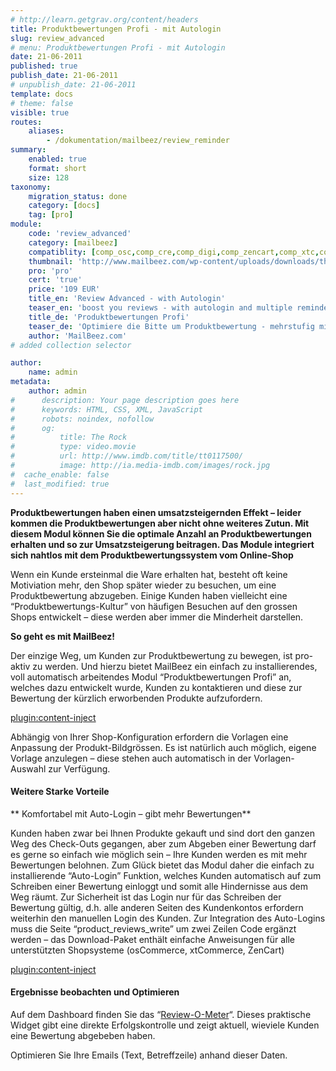 ```yaml
---
# http://learn.getgrav.org/content/headers
title: Produktbewertungen Profi - mit Autologin
slug: review_advanced
# menu: Produktbewertungen Profi - mit Autologin
date: 21-06-2011
published: true
publish_date: 21-06-2011
# unpublish_date: 21-06-2011
template: docs
# theme: false
visible: true
routes:
    aliases:
        - /dokumentation/mailbeez/review_reminder
summary:
    enabled: true
    format: short
    size: 128
taxonomy:
    migration_status: done
    category: [docs]
    tag: [pro]
module:
    code: 'review_advanced'
    category: [mailbeez]
    compatiblity: [comp_osc,comp_cre,comp_digi,comp_zencart,comp_xtc,comp_gambio]
    thumbnail: 'http://www.mailbeez.com/wp-content/uploads/downloads/thumbnails/2011/08/star_plus.png'
    pro: 'pro'
    cert: 'true'
    price: '109 EUR'
    title_en: 'Review Advanced - with Autologin'
    teaser_en: 'boost you reviews - with autologin and multiple reminders'
    title_de: 'Produktbewertungen Profi'
    teaser_de: 'Optimiere die Bitte um Produktbewertung - mehrstufig mit Autologin'
    author: 'MailBeez.com'
# added collection selector

author:
    name: admin
metadata:
    author: admin
#      description: Your page description goes here
#      keywords: HTML, CSS, XML, JavaScript
#      robots: noindex, nofollow
#      og:
#          title: The Rock
#          type: video.movie
#          url: http://www.imdb.com/title/tt0117500/
#          image: http://ia.media-imdb.com/images/rock.jpg
#  cache_enable: false
#  last_modified: true
---
```


**Produktbewertungen haben einen umsatzsteigernden Effekt – leider kommen die Produktbewertungen aber nicht ohne weiteres Zutun. Mit diesem Modul können Sie die optimale Anzahl an Produktbewertungen erhalten und so zur Umsatzsteigerung beitragen. Das Module integriert sich nahtlos mit dem Produktbewertungssystem vom Online-Shop**

Wenn ein Kunde ersteinmal die Ware erhalten hat, besteht oft keine Motiviation mehr, den Shop später wieder zu besuchen, um eine Produktbewertung abzugeben. Einige Kunden haben vielleicht eine “Produktbewertungs-Kultur” von häufigen Besuchen auf den grossen Shops entwickelt – diese werden aber immer die Minderheit darstellen.

**So geht es mit MailBeez!**

Der einzige Weg, um Kunden zur Produktbewertung zu bewegen, ist pro-aktiv zu werden. Und hierzu bietet MailBeez ein einfach zu installierendes, voll automatisch arbeitendes Modul “Produktbewertungen Profi” an, welches dazu entwickelt wurde, Kunden zu kontaktieren und diese zur Bewertung der kürzlich erworbenden Produkte aufzufordern.

[plugin:content-inject](/content_blocks/pro_responsive_template)


Abhängig von Ihrer Shop-Konfiguration erfordern die Vorlagen eine Anpassung der Produkt-Bildgrössen. Es ist natürlich auch möglich, eigene Vorlage anzulegen – diese stehen auch automatisch in der Vorlagen-Auswahl zur Verfügung.

#### Weitere Starke Vorteile
** Komfortabel mit Auto-Login – gibt mehr Bewertungen**

 Kunden haben zwar bei Ihnen Produkte gekauft und sind dort den ganzen Weg des Check-Outs gegangen, aber zum Abgeben einer Bewertung darf es gerne so einfach wie möglich sein – Ihre Kunden werden es mit mehr Bewertungen belohnen. Zum Glück bietet das Modul daher die einfach zu installierende “Auto-Login” Funktion, welches Kunden automatisch auf zum Schreiben einer Bewertung einloggt und somit alle Hindernisse aus dem Weg räumt. Zur Sicherheit ist das Login nur für das Schreiben der Bewertung gültig, d.h. alle anderen Seiten des Kundenkontos erfordern weiterhin den manuellen Login des Kunden. Zur Integration des Auto-Logins muss die Seite “product\_reviews\_write” um zwei Zeilen Code ergänzt werden – das Download-Paket enthält einfache Anweisungen für alle unterstützten Shopsysteme (osCommerce, xtCommerce, ZenCart)

[plugin:content-inject](/content_blocks/pro_common_advantage)



#### Ergebnisse beobachten und Optimieren

Auf dem Dashboard finden Sie das “[Review-O-Meter](/documentation/dashboardbeez/dashboard_review_o_meter/ "Review-O-Meter")“. Dieses praktische Widget gibt eine direkte Erfolgskontrolle und zeigt aktuell, wieviele Kunden eine Bewertung abgebeben haben.

Optimieren Sie Ihre Emails (Text, Betreffzeile) anhand dieser Daten.